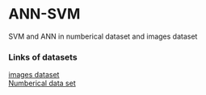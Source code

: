 # ANN-SVM
SVM and ANN in numberical dataset and images dataset
<h3>Links of datasets</h3>
<a href="https://www.kaggle.com/puneet6060/intel-image-classification">images dataset</a>
<br>
<a href="https://www.kaggle.com/uciml/pima-indians-diabetes-database">Numberical data set</a>
